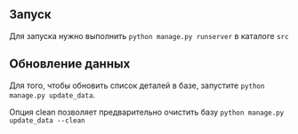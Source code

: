 ## Запуск
Для запуска нужно выполнить ```python manage.py runserver``` в каталоге  ```src```

## Обновление данных

Для того, чтобы обновить список деталей в базе, запустите ```python manage.py update_data```.

Опция clean позволяет предварительно очистить базу ```python manage.py update_data --clean```